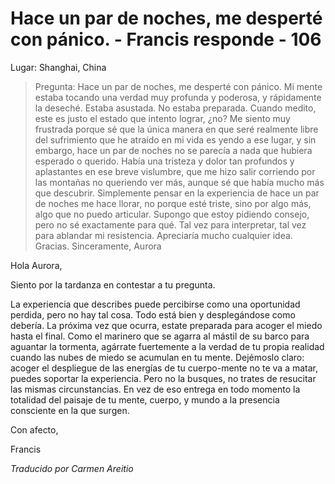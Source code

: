 # Hace un par de noches, me desperté con pánico. - Francis responde - 106

Lugar: Shanghai, China

>Pregunta: Hace un par de noches, me desperté con pánico. Mi mente estaba tocando una verdad muy profunda y poderosa, y rápidamente la deseché. Estaba asustada. No estaba preparada. Cuando medito, este es justo el estado que intento lograr, ¿no? Me siento muy frustrada porque sé que la única manera en que seré realmente libre del sufrimiento que he atraído en mi vida es yendo a ese lugar, y sin embargo, hace un par de noches no se parecía a nada que hubiera esperado o querido. Había una tristeza y dolor tan profundos y aplastantes en ese breve vislumbre, que me hizo salir corriendo por las montañas no queriendo ver más, aunque sé que había mucho más que descubrir. Simplemente pensar en la experiencia de hace un par de noches me hace llorar, no porque esté triste, sino por algo más, algo que no puedo articular. Supongo que estoy pidiendo consejo, pero no sé exactamente para qué. Tal vez para interpretar, tal vez para ablandar mi resistencia. Apreciaría mucho cualquier idea. Gracias. Sinceramente, Aurora

Hola Aurora,

Siento por la tardanza en contestar a tu pregunta.

La experiencia que describes puede percibirse como una oportunidad perdida, pero no hay tal cosa. Todo está bien y desplegándose como debería. La próxima vez que ocurra, estate preparada para acoger el miedo hasta el final. Como el marinero que se agarra al mástil de su barco para aguantar la tormenta, agárrate fuertemente a la verdad de tu propia realidad cuando las nubes de miedo se acumulan en tu mente. Dejémoslo claro: acoger el despliegue de las energías de tu cuerpo-mente no te va a matar, puedes soportar la experiencia. Pero no la busques, no trates de resucitar las mismas circunstancias. En vez de eso entrega en todo momento la totalidad del paisaje de tu mente, cuerpo, y mundo a la presencia consciente en la que surgen.

Con afecto,

Francis

_Traducido por Carmen Areitio_